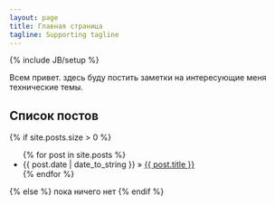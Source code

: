 ```yaml
---
layout: page
title: Главная страница
tagline: Supporting tagline
---
```

{% include JB/setup %}

Всем привет. здесь буду постить заметки на интересующие меня технические темы.

Список постов
---------------------
{% if site.posts.size > 0 %}
<ul class="related">
{% for post in site.posts %}
<li><span>{{ post.date | date_to_string }}</span> &raquo; <a href="{{ BASE_PATH }}{{ post.url }}" title="{{ post.title }}">{{ post.title }}</a></li>
{% endfor %}
</ul>
{% else %}
пока ничего нет
{% endif %}


